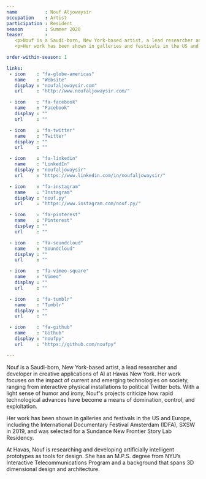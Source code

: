```yaml
---
name          : Nouf Aljowaysir
occupation    : Artist
participation : Resident
season        : Summer 2020
teaser        :
   <p>Nouf is a Saudi-born, New York-based artist, a lead researcher and developer in creative applications of AI at Havas New York. Her work focuses on the impact of current and emerging technologies on society, ranging from interactive physical installations to political Twitter bots.</p>
   <p>Her work has been shown in galleries and festivals in the US and Europe, including the International Documentary Festival Amsterdam (IDFA), SXSW in 2019, and was selected for a Sundance New Frontier Story Lab Residency.</p>

order-within-season: 1

links:
 - icon    : "fa-globe-americas"
   name    : "Website"
   display : "noufaljowaysir.com"
   url     : "http://www.noufaljowaysir.com/"

 - icon    : "fa-facebook"
   name    : "Facebook"
   display : ""
   url     : ""

 - icon    : "fa-twitter"
   name    : "Twitter"
   display : ""
   url     : ""

 - icon    : "fa-linkedin"
   name    : "LinkedIn"
   display : "noufaljowaysir"
   url     : "https://www.linkedin.com/in/noufaljowaysir/"

 - icon    : "fa-instagram"
   name    : "Instagram"
   display : "nouf.py"
   url     : "https://www.instagram.com/nouf.py/"

 - icon    : "fa-pinterest"
   name    : "Pinterest"
   display : ""
   url     : ""

 - icon    : "fa-soundcloud"
   name    : "SoundCloud"
   display : ""
   url     : ""

 - icon    : "fa-vimeo-square"
   name    : "Vimeo"
   display : ""
   url     : ""

 - icon    : "fa-tumblr"
   name    : "Tumblr"
   display : ""
   url     : ""

 - icon    : "fa-github"
   name    : "Github"
   display : "noufpy"
   url     : "https://github.com/noufpy"

---
```

Nouf is a Saudi-born, New York-based artist, a lead researcher and developer in creative applications of AI at Havas New York. Her work focuses on the impact of current and emerging technologies on society, ranging from interactive physical installations to political Twitter bots. With a light sense of humor and irony, Nouf's projects criticize how rapid technological advances have become a means of domination, control, and exploitation.

Her work has been shown in galleries and festivals in the US and Europe, including the International Documentary Festival Amsterdam (IDFA), SXSW in 2019, and was selected for a Sundance New Frontier Story Lab Residency.

At Havas, Nouf is researching and developing artificially intelligent prototypes as tools for design. She has an M.P.S. degree from NYU’s Interactive Telecommunications Program and a background that spans 3D dimensional design and architecture.